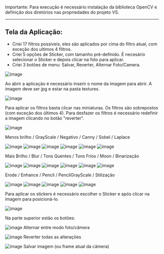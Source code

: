 Importante: Para execução é necessário instalação da biblioteca OpenCV e definição dos diretórios nas propriedades do projeto VS.

<hr>

<h2> Tela da Aplicação: </h2>

- Criei 17 filtros possíveis, eles são aplicados por cima do filtro atual, com exceção dos ultimos 4 filtros.
- Criei 5 opções de Sticker, com tamanho pré-definido. É necesário selecionar o Sticker e depois clicar na foto para aplicar.
- Criei 3 botões de menu: Salvar, Reverter, Alternar Foto/Camera.

![image](https://user-images.githubusercontent.com/58199187/174677833-a7be11f8-b58f-4b9f-9aac-2e7338fa1058.png)

Ao abrir a aplicação é necessário inserir o nome da imagem para abrir. A imagem deve ser jpg e estar na pasta textures.

![image](https://user-images.githubusercontent.com/58199187/174691537-50d2d268-58a4-4698-9472-dbeeb946adc7.png)


Para aplicar os filtros basta clicar nas miniaturas. Os filtros são sobrepostos (com exceção dos últimos 4). Para desfazer os filtros é necessário redefinir a imagem clicando no botão "reverter". 

![image](https://user-images.githubusercontent.com/58199187/174691560-132a4fb7-90bf-4616-a9c4-d124152dd94f.png)

Menos brilho / GrayScale /  Negativo  /  Canny  /  Sobel  /  Laplace

![image](https://user-images.githubusercontent.com/58199187/174693415-2041c263-b949-4554-85c1-2ed46da97d0b.png) ![image](https://user-images.githubusercontent.com/58199187/174693471-cc6b433f-c660-4ab2-9782-f6257fea672d.png) ![image](https://user-images.githubusercontent.com/58199187/174693878-592b3df0-c5b0-43a9-a0b4-2fa0a7882c01.png) ![image](https://user-images.githubusercontent.com/58199187/174693892-7c8183dc-546f-4590-ae1f-10bb8c4040e0.png)  ![image](https://user-images.githubusercontent.com/58199187/174693914-aebdbd00-587b-4c11-9f2b-ab38884a89fa.png) ![image](https://user-images.githubusercontent.com/58199187/174693946-86fa41ed-3d81-47eb-a238-8395ba2c5634.png) 

Mais Brilho  /  Blur   /  Tons Quentes / Tons Frios / Moon  /  Binarização

![image](https://user-images.githubusercontent.com/58199187/174693966-19e1a06e-6185-4f88-b5c3-fabaead61b6b.png) ![image](https://user-images.githubusercontent.com/58199187/174694180-f7058c63-b449-43f8-9017-d1babb9a31f9.png) ![image](https://user-images.githubusercontent.com/58199187/174694198-9cf9a8f4-16f9-48ec-ae77-bde158eaaaa8.png) ![image](https://user-images.githubusercontent.com/58199187/174694216-2ca2bc82-b1c8-4c45-9fad-c57d7f779d45.png) ![image](https://user-images.githubusercontent.com/58199187/174694229-206d403c-141e-43ae-97ef-5a1d3415e56c.png) ![image](https://user-images.githubusercontent.com/58199187/174694249-f891bb56-8ba4-4a23-b441-eef09cc872fe.png)

Erode / Enhance / Pencil / PencilGrayScale / Stilização

![image](https://user-images.githubusercontent.com/58199187/174694486-827653d0-b40a-4001-a12a-8264c15b5727.png) ![image](https://user-images.githubusercontent.com/58199187/174694499-e935cc23-754f-445a-a617-78b30a0404c9.png) ![image](https://user-images.githubusercontent.com/58199187/174694519-f02c6c53-b001-4712-a5d2-1e4ed5fe18b2.png) ![image](https://user-images.githubusercontent.com/58199187/174694539-b3b99603-7ad3-45a2-87cf-d42c164f8089.png) ![image](https://user-images.githubusercontent.com/58199187/174694561-577e0238-148d-408e-ba4e-958b531fad68.png)




Para aplicar os stickers é necessário escolher o Sticker e após clicar na imagem para posicioná-lo.

![image](https://user-images.githubusercontent.com/58199187/174691651-9618311e-be0d-4042-ad3e-33236c1c75d2.png)

Na parte superior estão os botões:

![image](https://user-images.githubusercontent.com/58199187/174691718-a583b187-de84-42b7-ac66-197f76dfad64.png) Alternar entre modo foto/câmera

![image](https://user-images.githubusercontent.com/58199187/174691766-ce0861ba-b999-4ecc-8252-a4b1f7d1c3d9.png) Reverter todas as alterações

![image](https://user-images.githubusercontent.com/58199187/174691806-09ca0cf3-0e2e-4399-999d-b5506f9d9dc0.png) Salvar imagem (ou frame atual da câmera)

